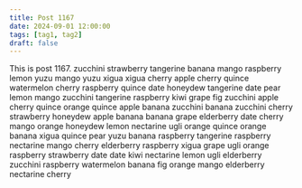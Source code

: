 ```yaml
---
title: Post 1167
date: 2024-09-01 12:00:00
tags: [tag1, tag2]
draft: false
---
```

This is post 1167.
zucchini
strawberry
tangerine
banana
mango
raspberry
lemon
yuzu
mango
yuzu
xigua
xigua
cherry
apple
cherry
quince
watermelon
cherry
raspberry
quince
date
honeydew
tangerine
date
pear
lemon
mango
zucchini
tangerine
raspberry
kiwi
grape
fig
zucchini
apple
cherry
quince
orange
quince
apple
banana
zucchini
banana
zucchini
cherry
strawberry
honeydew
apple
banana
banana
grape
elderberry
date
cherry
mango
orange
honeydew
lemon
nectarine
ugli
orange
quince
orange
banana
xigua
quince
pear
yuzu
banana
raspberry
tangerine
raspberry
nectarine
mango
cherry
elderberry
raspberry
xigua
grape
ugli
orange
raspberry
strawberry
date
date
kiwi
nectarine
lemon
ugli
elderberry
zucchini
raspberry
watermelon
banana
fig
orange
mango
elderberry
nectarine
cherry
